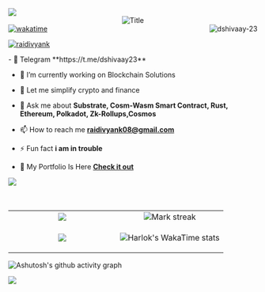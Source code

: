 <!--horizontal dlkivider(gradiant)-->
<img src="https://user-images.githubusercontent.com/73097560/115834477-dbab4500-a447-11eb-908a-139a6edaec5c.gif">
<div align="center">
  <img src="https://readme-typing-svg.herokuapp.com?font=Architects+Daughter&color=%2338C2FF&size=50&center=true&vCenter=true&height=60&width=600&lines=Hi!+I'm+Divyank+Rai+%3C3;Welcome+to+my+profile!" alt="Title"></img>
</div>
<!-- <h3 align="center">A passionate Blockchain developer from India  d</h3> -->

<div style="display: flex; justify-content: space-between; align-items: center;">
  <!-- Wakatime badge on the left -->
  <a href="https://wakatime.com/@712c00ff-4f47-488b-822d-a304ae823cdb">
    <img src="https://wakatime.com/badge/user/712c00ff-4f47-488b-822d-a304ae823cdb.svg" alt="wakatime">
  </a>

  <!-- GitHub profile view counter on the right -->
  <img src="https://komarev.com/ghpvc/?username=dshivaay-23&label=Profile%20views&color=0e75b6&style=flat" alt="dshivaay-23" />
</div>


<p align="left"> <a href="https://twitter.com/raidivyank" target="blank"><img src="https://img.shields.io/twitter/follow/raidivyank?logo=twitter&style=for-the-badge" alt="raidivyank" /></a> </p>
- 💬 Telegram **https://t.me/dshivaay23**


- 🔭 I’m currently working on Blockchain Solutions

- 🌱 Let me simplify crypto and finance  

- 💬 Ask me about **Substrate, Cosm-Wasm Smart Contract, Rust, Ethereum, Polkadot, Zk-Rollups,Cosmos**

- 📫 How to reach me **raidivyank08@gmail.com**

- ⚡ Fun fact **i am in trouble**

- 📄 My Portfolio Is Here **[Check it out](https://project-spark-zest.lovable.app/)**


<div>
  <img src=https://go-skill-icons.vercel.app/api/icons?i=solidity,rust,cairo,javascript,ts,nodejs,nest,linux />
</div>
<br><br/>

  <!--- stats (start) -->
<table align="center">
<tr border="none">
<td width="50%" align="center">
 
  <img  align="center"  src="https://github-readme-stats.vercel.app/api?username=dshivaay-23&theme=dark&show_icons=true&count_private=true" />

</td>

<td width="50%" align="center">
  <img  title="🔥 Get streak stats for your profile at git.io/streak-stats" alt="Mark streak" src="https://github-readme-streak-stats.herokuapp.com/?user=dshivaay-23&theme=dark&hide_border=false" /> 
  
  </td>
</tr>

<tr border="none">
<td width="50%" align="center">
 
![](https://github-contributor-stats.vercel.app/api?username=dshivaay-23&limit=15&theme=dark&combine_all_yearly_contributions=true)

</td>

<td width="50%" align="center">


![Harlok's WakaTime stats](https://github-readme-stats.vercel.app/api/wakatime?username=ryzen_xp)
  
  </td>

</tr>
</table>

</p>  

![Ashutosh's github activity graph](https://github-readme-activity-graph.vercel.app/graph?username=dshivaay-23&theme=vue)


<!--horizontal divider(gradiant)-->
<img src="https://user-images.githubusercontent.com/73097560/115834477-dbab4500-a447-11eb-908a-139a6edaec5c.gif">
  
</p>
